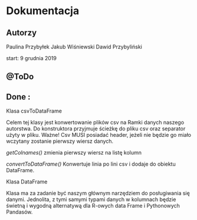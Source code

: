 # Dokumentacja 

## Autorzy
Paulina Przybyłek
Jakub Wiśniewski
Dawid Przybyliński

start: 9 grudnia 2019

## @ToDo


## Done : 
Klasa csvToDataFrame

  Celem tej klasy jest konwertowanie plików csv na Ramki danych naszego autorstwa. 
  Do konstruktora przyjmuje ścieżkę do pliku csv oraz separator użyty w pliku. 
  Ważne! Csv MUSI posiadać header, jeżeli nie będzie go miało wczytany zostanie pierwszy wiersz danych.
  
  *getColnames()* 
    zmienia pierwszy wiersz na listę kolumn
    
  *convertToDataFrame()* 
    Konwertuje linia po lini csv i dodaje do obiektu DataFrame. 

Klasa DataFrame
  
  Klasa ma za zadanie być naszym głównym narzędziem do posługiwania się danymi. Jednolita, z tymi samymi typami danych w kolumnach będzie świetną i wygodną alternatywą dla R-owych data Frame i Pythonowych Pandasów. 
  



